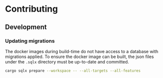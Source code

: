 # Contributing

## Development

### Updating migrations

The docker images during build-time do not have access to a database with migrations applied. To ensure the docker image can be built, the json files under the `.sqlx` directory must be up-to-date and committed.

```sh
cargo sqlx prepare --workspace -- --all-targets --all-features
```
